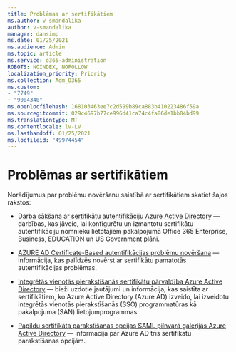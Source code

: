 ```yaml
---
title: Problēmas ar sertifikātiem
ms.author: v-smandalika
author: v-smandalika
manager: dansimp
ms.date: 01/25/2021
ms.audience: Admin
ms.topic: article
ms.service: o365-administration
ROBOTS: NOINDEX, NOFOLLOW
localization_priority: Priority
ms.collection: Adm_O365
ms.custom:
- "7749"
- "9004340"
ms.openlocfilehash: 168103463ee7c2d599b89ca883b410223486f59a
ms.sourcegitcommit: 029c4697b77ce996d41ca74c4fa86de1bb84bd99
ms.translationtype: MT
ms.contentlocale: lv-LV
ms.lasthandoff: 01/25/2021
ms.locfileid: "49974454"
---
```

# <a name="issues-with-certificates"></a>Problēmas ar sertifikātiem

Norādījumus par problēmu novēršanu saistībā ar sertifikātiem skatiet šajos rakstos:

- [Darba sākšana ar sertifikātu autentifikāciju Azure Active Directory](https://docs.microsoft.com/azure/active-directory/authentication/active-directory-certificate-based-authentication-get-started)  — darbības, kas jāveic, lai konfigurētu un izmantotu sertifikātu autentifikāciju nomnieku lietotājiem pakalpojumā Office 365 Enterprise, Business, EDUCATION un US Government plāni.

- [AZURE AD Certificate-Based autentifikācijas problēmu novēršana](https://docs.microsoft.com/troubleshoot/azure/active-directory/certificate-based-authenticate-issue)  — informācija, kas palīdzēs novērst ar sertifikātu pamatotās autentifikācijas problēmas.

- [Integrētās vienotās pierakstīšanās sertifikātu pārvaldība Azure Active Directory](https://docs.microsoft.com/azure/active-directory/manage-apps/manage-certificates-for-federated-single-sign-on)  — bieži uzdotie jautājumi un informācija, kas saistīta ar sertifikātiem, ko Azure Active Directory (Azure AD) izveido, lai izveidotu integrētās vienotās pierakstīšanās (SSO) programmatūras kā pakalpojuma (SAN) lietojumprogrammas.

- [Papildu sertifikāta parakstīšanas opcijas SAML pilnvarā galerijās Azure Active Directory](https://docs.microsoft.com/azure/active-directory/manage-apps/certificate-signing-options)  — informācija par Azure AD trīs sertifikātu parakstīšanas opcijām.
